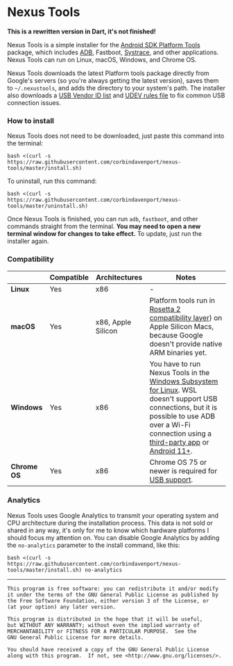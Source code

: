# Nexus Tools

**This is a rewritten version in Dart, it's not finished!**

Nexus Tools is a simple installer for the [Android SDK Platform Tools](https://developer.android.com/studio/releases/platform-tools) package, which includes [ADB](https://developer.android.com/studio/command-line/adb.html), Fastboot, [Systrace](https://developer.android.com/studio/profile/systrace-commandline.html), and other applications. Nexus Tools can run on Linux, macOS, Windows, and Chrome OS.

Nexus Tools downloads the latest Platform tools package directly from Google's servers (so you're always getting the latest version), saves them to `~/.nexustools`, and adds the directory to your system's path. The installer also downloads a [USB Vendor ID list](https://apkudo.com/one-true-adb_usb-ini-to-rule-them-all/) and [UDEV rules file](https://github.com/M0Rf30/android-udev-rules/blob/master/51-android.rules) to fix common USB connection issues.

### How to install

Nexus Tools does not need to be downloaded, just paste this command into the terminal:

```
bash <(curl -s https://raw.githubusercontent.com/corbindavenport/nexus-tools/master/install.sh)
```

To uninstall, run this command:

```
bash <(curl -s https://raw.githubusercontent.com/corbindavenport/nexus-tools/master/uninstall.sh)
```

Once Nexus Tools is finished, you can run `adb`, `fastboot`, and other commands straight from the terminal. **You may need to open a new terminal window for changes to take effect.** To update, just run the installer again.

### Compatibility

|  | Compatible | Architectures | Notes |
--- | --- | --- | ---
| **Linux** | Yes | x86 | - |
| **macOS** | Yes | x86, Apple Silicon | Platform tools run in [Rosetta 2 compatibility layer](https://support.apple.com/en-us/HT211861)) on Apple Silicon Macs, because Google doesn't provide native ARM binaries yet. |
| **Windows** | Yes | x86 | You have to run Nexus Tools in the [Windows Subsystem for Linux](https://docs.microsoft.com/en-us/windows/wsl/install-win10). WSL doesn't support USB connections, but it is possible to use ADB over a Wi-Fi connection using a [third-party app](https://play.google.com/store/apps/details?id=com.ttxapps.wifiadb) or [Android 11+](https://www.androidpolice.com/2020/03/18/android-11-developer-preview-2-fully-supports-wireless-adb/). |
| **Chrome OS** | Yes | x86 | Chrome OS 75 or newer is required for [USB support](https://www.androidpolice.com/2019/06/26/chrome-os-75/). |

### Analytics

Nexus Tools uses Google Analytics to transmit your operating system and CPU architecture during the installation process. This data is not sold or shared in any way, it's only for me to know which hardware platforms I should focus my attention on. You can disable Google Analytics by adding the `no-analytics` parameter to the install command, like this:

```
bash <(curl -s https://raw.githubusercontent.com/corbindavenport/nexus-tools/master/install.sh) no-analytics
```

---------------------------------------

    This program is free software: you can redistribute it and/or modify
    it under the terms of the GNU General Public License as published by
    the Free Software Foundation, either version 3 of the License, or
    (at your option) any later version.

    This program is distributed in the hope that it will be useful,
    but WITHOUT ANY WARRANTY; without even the implied warranty of
    MERCHANTABILITY or FITNESS FOR A PARTICULAR PURPOSE.  See the
    GNU General Public License for more details.

    You should have received a copy of the GNU General Public License
    along with this program.  If not, see <http://www.gnu.org/licenses/>.
